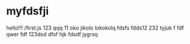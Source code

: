 # myfdsfji 
hello!!!
/first.js
123
qqq
11
oko
jikolo
lokokolq
fdsfs
fdds12
232
tyjuk
f
fdf
qwer
fdf
123dsd
dfsf
hjk
fdsdf
jygrsq
